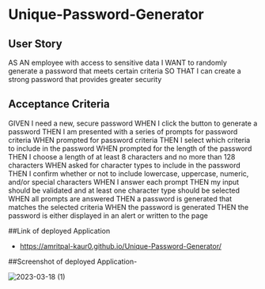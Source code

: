 # Unique-Password-Generator


## User Story

AS AN employee with access to sensitive data
I WANT to randomly generate a password that meets certain criteria
SO THAT I can create a strong password that provides greater security


## Acceptance Criteria

GIVEN I need a new, secure password
WHEN I click the button to generate a password
THEN I am presented with a series of prompts for password criteria
WHEN prompted for password criteria
THEN I select which criteria to include in the password
WHEN prompted for the length of the password
THEN I choose a length of at least 8 characters and no more than 128 characters
WHEN asked for character types to include in the password
THEN I confirm whether or not to include lowercase, uppercase, numeric, and/or special characters
WHEN I answer each prompt
THEN my input should be validated and at least one character type should be selected
WHEN all prompts are answered
THEN a password is generated that matches the selected criteria
WHEN the password is generated
THEN the password is either displayed in an alert or written to the page

##Link of deployed Application 
-  https://amritpal-kaur0.github.io/Unique-Password-Generator/


##Screenshot of  deployed Application-

![2023-03-18 (1)](https://user-images.githubusercontent.com/125145657/226109154-45f4f2f6-ed49-4e2b-aa10-871545dd0b04.png)
